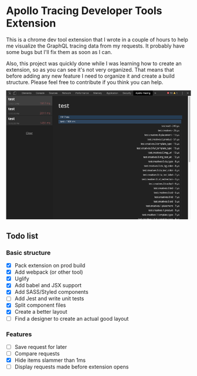 # Apollo Tracing Developer Tools Extension

This is a chrome dev tool extension that I wrote in a couple of hours to help me visualize the GraphQL tracing data from my requests.
It probably have some bugs but I'll fix them as soon as I can.

Also, this project was quickly done while I was learning how to create an extension, so as you can see it's not very organized. That means that before adding any new feature I need to organize it and create a build structure. Please feel free to contribute if you think you can help.

![](docs/interface-example.png)

## Todo list

### Basic structure
- [x] Pack extension on prod build
- [x] Add webpack (or other tool)
- [x] Uglify
- [x] Add babel and JSX support
- [x] Add SASS/Styled components
- [ ] Add Jest and write unit tests
- [x] Split component files
- [x] Create a better layout
- [ ] Find a designer to create an actual good layout

### Features
- [ ] Save request for later
- [ ] Compare requests
- [x] Hide items slammer than 1ms
- [ ] Display requests made before extension opens
